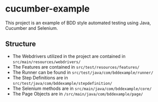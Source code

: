 # cucumber-example

 This project is an example of BDD style automated testing using Java, Cucumber and Selenium.
 
 ## Structure
 - The Webdrivers utilized in the project are contained in ```src/main/resources/webdrivers/```
 - The Features are contained in ```src/test/resources/features/```
 - The Runner can be found in  ```src/test/java/com/bddexample/runner/```
 - The Step Definitions are in ```src/test/java/com/bddexample/stepdefinition/```
 - The Selenium methods are in ```src/main/java/com/bddexample/core/```
 - The Page Objects are in ```/src/main/java/com/bddexample/page/```
